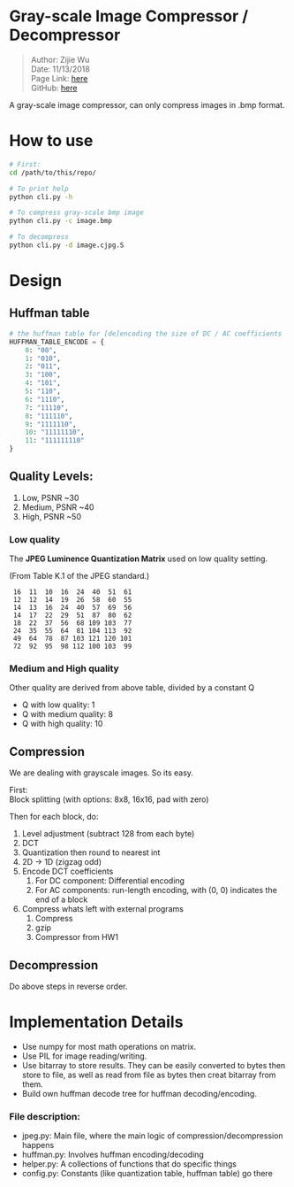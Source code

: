 # Gray-scale Image Compressor / Decompressor

> Author: Zijie Wu  
> Date: 11/13/2018  
> Page Link: [here](http://www.cs.brandeis.edu/%7Estorer/cs175/Assignments/ProjectJPEG.html)  
> GitHub: [here](https://github.com/asvrada/jpeg)

A gray-scale image compressor, can only compress images in .bmp format.

# How to use

```bash
# First:
cd /path/to/this/repo/

# To print help
python cli.py -h

# To compress gray-scale bmp image
python cli.py -c image.bmp

# To decompress
python cli.py -d image.cjpg.S
```

# Design

## Huffman table

```python
# the huffman table for [de]encoding the size of DC / AC coefficients
HUFFMAN_TABLE_ENCODE = {
    0: "00",
    1: "010",
    2: "011",
    3: "100",
    4: "101",
    5: "110",
    6: "1110",
    7: "11110",
    8: "111110",
    9: "1111110",
    10: "11111110",
    11: "111111110"
}
```

## Quality Levels:

1. Low, PSNR ~30
2. Medium, PSNR ~40
3. High, PSNR ~50

### Low quality
The **JPEG Luminence Quantization Matrix** used on low quality setting.

(From Table K.1 of the JPEG standard.) 

```
 16  11  10  16  24  40  51  61  
 12  12  14  19  26  58  60  55  
 14  13  16  24  40  57  69  56  
 14  17  22  29  51  87  80  62  
 18  22  37  56  68 109 103  77  
 24  35  55  64  81 104 113  92 
 49  64  78  87 103 121 120 101
 72  92  95  98 112 100 103  99
```
 
### Medium and High quality

Other quality are derived from above table, divided by a constant Q

* Q with low quality: 1
* Q with medium quality: 8
* Q with high quality: 10


## Compression
 
We are dealing with grayscale images. So its easy.
 
First:  
Block splitting (with options: 8x8, 16x16, pad with zero)
 
Then for each block, do:
 
 1. Level adjustment (subtract 128 from each byte)
 3. DCT
 4. Quantization then round to nearest int
 5. 2D -> 1D (zigzag odd)
 5. Encode DCT coefficients
    1. For DC component: Differential encoding
    2. For AC components: run-length encoding, with (0, 0) indicates the end of a block
 6. Compress whats left with external programs
    1. Compress
    2. gzip
    3. Compressor from HW1
 
## Decompression
 
Do above steps in reverse order.


# Implementation Details

* Use numpy for most math operations on matrix.
* Use PIL for image reading/writing.
* Use bitarray to store results. They can be easily converted to bytes then store to file, as well as read from file as bytes then creat bitarray from them.
* Build own huffman decode tree for huffman decoding/encoding.

### File description: 

* jpeg.py: Main file, where the main logic of compression/decompression happens
* huffman.py: Involves huffman encoding/decoding
* helper.py: A collections of functions that do specific things
* config.py: Constants (like quantization table, huffman table) go there


